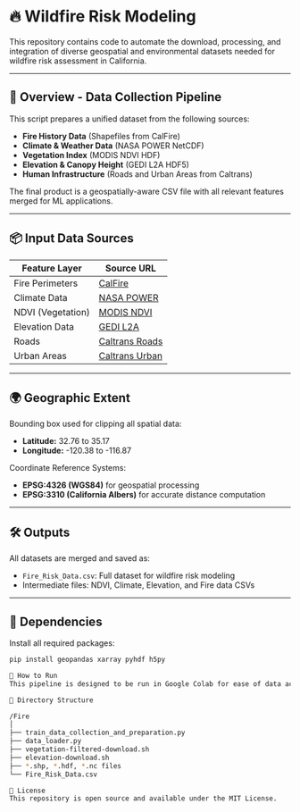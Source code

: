 # 🔥 Wildfire Risk Modeling

This repository contains code to automate the download, processing, and integration of diverse geospatial and environmental datasets needed for wildfire risk assessment in California.

---

## 📌 Overview -  Data Collection Pipeline

This script prepares a unified dataset from the following sources:

- **Fire History Data** (Shapefiles from CalFire)
- **Climate & Weather Data** (NASA POWER NetCDF)
- **Vegetation Index** (MODIS NDVI HDF)
- **Elevation & Canopy Height** (GEDI L2A HDF5)
- **Human Infrastructure** (Roads and Urban Areas from Caltrans)

The final product is a geospatially-aware CSV file with all relevant features merged for ML applications.

---

## 📦 Input Data Sources

| Feature Layer      | Source URL                                                                 |
|--------------------|----------------------------------------------------------------------------|
| Fire Perimeters    | [CalFire](https://data.ca.gov/dataset/california-historical-fire-perimeters) |
| Climate Data       | [NASA POWER](https://power.larc.nasa.gov/data-access-viewer/)              |
| NDVI (Vegetation)  | [MODIS NDVI](https://search.earthdata.nasa.gov/search)                     |
| Elevation Data     | [GEDI L2A](https://search.earthdata.nasa.gov/search)                        |
| Roads              | [Caltrans Roads](https://gisdata-caltrans.opendata.arcgis.com)             |
| Urban Areas        | [Caltrans Urban](https://gisdata-caltrans.opendata.arcgis.com)             |

---

## 🌍 Geographic Extent

Bounding box used for clipping all spatial data:
- **Latitude:** 32.76 to 35.17
- **Longitude:** -120.38 to -116.87

Coordinate Reference Systems:
- **EPSG:4326 (WGS84)** for geospatial processing
- **EPSG:3310 (California Albers)** for accurate distance computation

---

## 🛠️ Outputs

All datasets are merged and saved as:

- `Fire_Risk_Data.csv`: Full dataset for wildfire risk modeling
- Intermediate files: NDVI, Climate, Elevation, and Fire data CSVs

---

## 🧪 Dependencies

Install all required packages:

```bash
pip install geopandas xarray pyhdf h5py

🚀 How to Run
This pipeline is designed to be run in Google Colab for ease of data access and scripting. You will need to upload relevant shell scripts and data into your Drive and mount it.

📂 Directory Structure

/Fire
│
├── train_data_collection_and_preparation.py
├── data_loader.py
├── vegetation-filtered-download.sh
├── elevation-download.sh
├── *.shp, *.hdf, *.nc files
└── Fire_Risk_Data.csv

🧾 License
This repository is open source and available under the MIT License.
